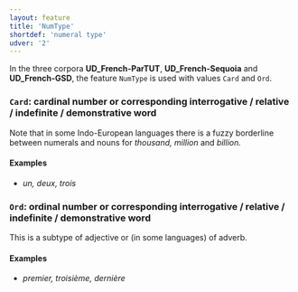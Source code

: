 ```yaml
---
layout: feature
title: 'NumType'
shortdef: 'numeral type'
udver: '2'
---
```


In the three corpora **UD_French-ParTUT**, **UD_French-Sequoia** and **UD_French-GSD**, the feature `NumType` is used with values `Card` and `Ord`.

### <a name="Card">`Card`</a>: cardinal number or corresponding interrogative / relative / indefinite / demonstrative word

Note that in some Indo-European languages there is a fuzzy borderline
between numerals and nouns for _thousand, million_ and _billion._

#### Examples

* _un, deux, trois_

### <a name="Ord">`Ord`</a>: ordinal number or corresponding interrogative / relative / indefinite / demonstrative word

This is a subtype of adjective or (in some languages) of adverb.

#### Examples

* _premier, troisième, dernière_

<!-- Interlanguage links updated Pá kvě 14 11:08:36 CEST 2021 -->
